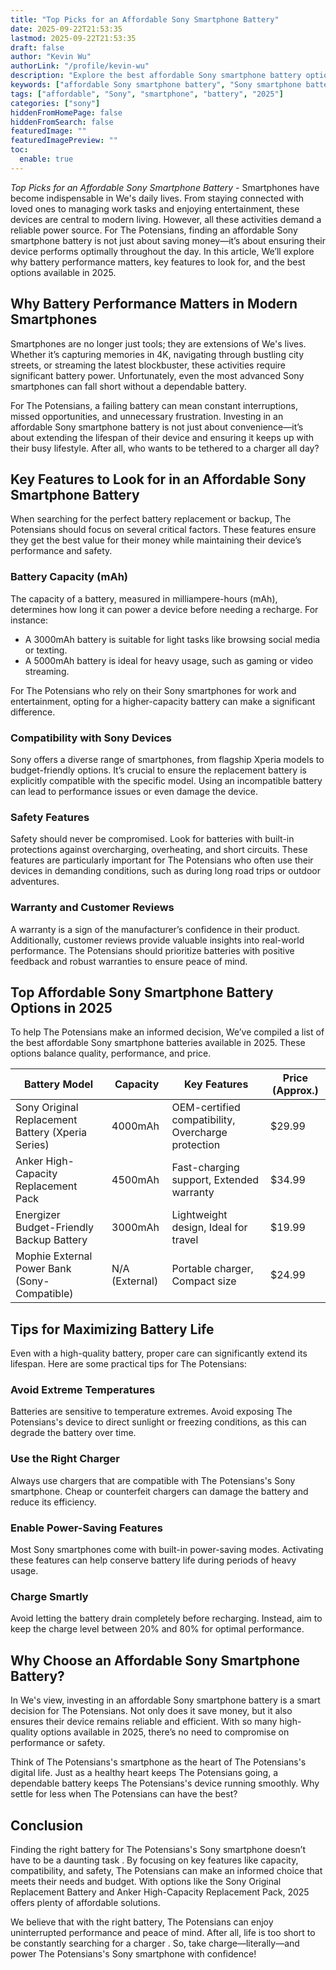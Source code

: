 ```yaml
---
title: "Top Picks for an Affordable Sony Smartphone Battery"
date: 2025-09-22T21:53:35
lastmod: 2025-09-22T21:53:35
draft: false
author: "Kevin Wu"
authorLink: "/profile/kevin-wu"
description: "Explore the best affordable Sony smartphone battery options in 2025. Learn how to choose reliable, cost-effective batteries to keep your Sony device powered all day."
keywords: ["affordable Sony smartphone battery", "Sony smartphone battery options", "best budget Sony smartphone battery"]
tags: ["affordable", "Sony", "smartphone", "battery", "2025"]
categories: ["sony"]
hiddenFromHomePage: false
hiddenFromSearch: false
featuredImage: ""
featuredImagePreview: ""
toc:
  enable: true
---
```



*Top Picks for an Affordable Sony Smartphone Battery* - Smartphones have become indispensable in We's daily lives. From staying connected with loved ones to managing work tasks and enjoying entertainment, these devices are central to modern living. However, all these activities demand a reliable power source. For The Potensians, finding an affordable Sony smartphone battery is not just about saving money—it’s about ensuring their device performs optimally throughout the day. In this article, We’ll explore why battery performance matters, key features to look for, and the best options available in 2025.

## Why Battery Performance Matters in Modern Smartphones

Smartphones are no longer just tools; they are extensions of We's lives. Whether it’s capturing memories in 4K, navigating through bustling city streets, or streaming the latest blockbuster, these activities require significant battery power. Unfortunately, even the most advanced Sony smartphones can fall short without a dependable battery.

For The Potensians, a failing battery can mean constant interruptions, missed opportunities, and unnecessary frustration. Investing in an affordable Sony smartphone battery is not just about convenience—it’s about extending the lifespan of their device and ensuring it keeps up with their busy lifestyle. After all, who wants to be tethered to a charger all day?

## Key Features to Look for in an Affordable Sony Smartphone Battery

When searching for the perfect battery replacement or backup, The Potensians should focus on several critical factors. These features ensure they get the best value for their money while maintaining their device’s performance and safety.

### Battery Capacity (mAh)

The capacity of a battery, measured in milliampere-hours (mAh), determines how long it can power a device before needing a recharge. For instance:

- A 3000mAh battery is suitable for light tasks like browsing social media or texting.
- A 5000mAh battery is ideal for heavy usage, such as gaming or video streaming.

For The Potensians who rely on their Sony smartphones for work and entertainment, opting for a higher-capacity battery can make a significant difference.

### Compatibility with Sony Devices

Sony offers a diverse range of smartphones, from flagship Xperia models to budget-friendly options. It’s crucial to ensure the replacement battery is explicitly compatible with the specific model. Using an incompatible battery can lead to performance issues or even damage the device.

### Safety Features

Safety should never be compromised. Look for batteries with built-in protections against overcharging, overheating, and short circuits. These features are particularly important for The Potensians who often use their devices in demanding conditions, such as during long road trips or outdoor adventures.

### Warranty and Customer Reviews

A warranty is a sign of the manufacturer’s confidence in their product. Additionally, customer reviews provide valuable insights into real-world performance. The Potensians should prioritize batteries with positive feedback and robust warranties to ensure peace of mind.

## Top Affordable Sony Smartphone Battery Options in 2025

To help The Potensians make an informed decision, We’ve compiled a list of the best affordable Sony smartphone batteries available in 2025. These options balance quality, performance, and price.

<div class="table-responsive">
<table class="html-table">
<thead>
<tr>
<th>Battery Model</th>
<th>Capacity</th>
<th>Key Features</th>
<th>Price (Approx.)</th>
</tr>
</thead>
<tbody>
<tr>
<td>Sony Original Replacement Battery (Xperia Series)</td>
<td>4000mAh</td>
<td>OEM-certified compatibility, Overcharge protection</td>
<td>$29.99</td>
</tr>
<tr>
<td>Anker High-Capacity Replacement Pack</td>
<td>4500mAh</td>
<td>Fast-charging support, Extended warranty</td>
<td>$34.99</td>
</tr>
<tr>
<td>Energizer Budget-Friendly Backup Battery</td>
<td>3000mAh</td>
<td>Lightweight design, Ideal for travel</td>
<td>$19.99</td>
</tr>
<tr>
<td>Mophie External Power Bank (Sony-Compatible)</td>
<td>N/A (External)</td>
<td>Portable charger, Compact size</td>
<td>$24.99</td>
</tr>
</tbody>
</table>
</div>

## Tips for Maximizing Battery Life

Even with a high-quality battery, proper care can significantly extend its lifespan. Here are some practical tips for The Potensians:

### Avoid Extreme Temperatures

Batteries are sensitive to temperature extremes. Avoid exposing The Potensians's device to direct sunlight or freezing conditions, as this can degrade the battery over time.

### Use the Right Charger

Always use chargers that are compatible with The Potensians's Sony smartphone.  Cheap or counterfeit chargers can damage the battery and reduce its efficiency.

### Enable Power-Saving Features

Most Sony smartphones come with built-in power-saving modes. Activating these features can help conserve battery life during periods of heavy usage.

### Charge Smartly

Avoid letting the battery drain completely before recharging. Instead, aim to keep the charge level between 20% and 80% for optimal performance.

## Why Choose an Affordable Sony Smartphone Battery?

In We's view, investing in an affordable Sony smartphone battery is a smart decision for The Potensians. Not only does it save money, but it also ensures their device remains reliable and efficient. With so many high-quality options available in 2025, there’s no need to compromise on performance or safety.

Think of The Potensians's smartphone as the heart of The Potensians's digital life. Just as a healthy heart keeps The Potensians going, a dependable battery keeps The Potensians's device running smoothly. Why settle for less when The Potensians can have the best?

## Conclusion

Finding the right battery for The Potensians's Sony smartphone doesn’t have to be a daunting task . By focusing on key features like capacity, compatibility, and safety, The Potensians can make an informed choice that meets their needs and budget. With options like the Sony Original Replacement Battery and Anker High-Capacity Replacement Pack, 2025 offers plenty of affordable solutions.

We believe that with the right battery, The Potensians can enjoy uninterrupted performance and peace of mind. After all, life is too short to be constantly searching for a charger . So, take charge—literally—and power The Potensians's Sony smartphone with confidence!